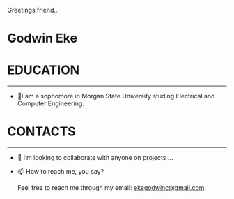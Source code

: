 Greetings friend... 

# Godwin Eke



# EDUCATION
--------------------------------------------------------------------------------------------
- 🌱I am a sophomore in Morgan State University studing Electrical and Computer Engineering.



# CONTACTS
--------------------------------------------------------------------------------------------
- 💞️ I’m looking to collaborate with anyone on projects ...
- 📫 How to reach me, you say?

	Feel free to reach me through my email: ekegodwinc@gmail.com.


<!---
GodwinEke/GodwinEke is a ✨ special ✨ repository because its `README.md` (this file) appears on your GitHub profile.
You can click the Preview link to take a look at your changes.
--->
